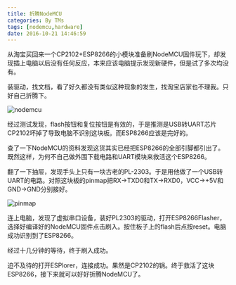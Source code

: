 ```yaml
---
title: 折腾NodeMCU
categories: By TMs
tags: [nodemcu,hardware]
date: 2016-10-21 14:46:59
---
```

从淘宝买回来一个CP2102+ESP8266的小模块准备刷NodeMCU固件玩下，却发现插上电脑以后没有任何反应，本来应该电脑提示发现新硬件，但是试了多次均没有。

装驱动，找文档，看了好久都没有类似这种现象的发生，找淘宝店家也不理我。只好自己折腾下。

![nodemcu](https://cdn.tms.qnxg.net/article/20181026/nodemcu/nodemcu.jpg)

经过测试发现，flash按钮和复位按钮是有效的，于是推测是USB转UART芯片CP2102坏掉了导致电脑不识别这块板。而ESP8266应该是完好的。

查了一下NodeMCU的资料发现这货其实已经把ESP8266的全部引脚都引出了。既然这样，为何不自己做外围下载电路和UART模块来救活这个ESP8266。

翻了一下抽屉，发现手头上只有一块古老的PL-2303。于是用他做了一个USB转UART的电路。对照这块板的pinmap把RX->TXD0和TX->RXD0，VCC->+5V和GND->GND分别接好。

![pinmap](https://cdn.tms.qnxg.net/article/20181026/nodemcu/nodemcupinmap.png)

连上电脑，发现了虚拟串口设备，装好PL2303的驱动，打开ESP8266Flasher，选择好编译好的NodeMCU固件点击刷入。按住板子上的flash后点按reset。电脑成功识别到了ESP8266。

经过十几分钟的等待，终于刷入成功。

迫不及待的打开ESPlorer，连接成功。果然是CP2102的锅。终于救活了这块ESP8266，接下来就可以好好折腾NodeMCU了。